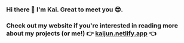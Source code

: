 ### Hi there 👋 I'm Kai. Great to meet you :sunglasses:.
### Check out my website if you're interested in reading more about my projects (or me!) :point_right: [kaijun.netlify.app](https://kaijun.netlify.app/) :point_left:


<!--
**zhg-kj/zhg-kj** is a ✨ _special_ ✨ repository because its `README.md` (this file) appears on your GitHub profile.

Here are some ideas to get you started:

- 🔭 I’m currently working on ...
- 🌱 I’m currently learning ...
- 👯 I’m looking to collaborate on ...
- 🤔 I’m looking for help with ...
- 💬 Ask me about ...
- 📫 How to reach me: ...
- 😄 Pronouns: ...
- ⚡ Fun fact: ...
-->
